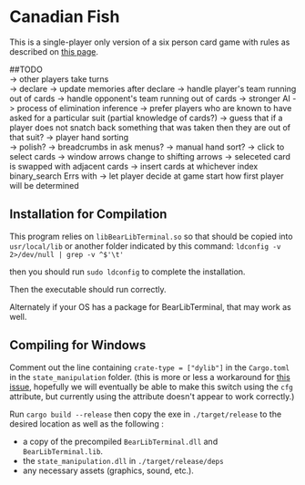 # Canadian Fish

This is a single-player only version of a six person card game with rules as described on [this page](http://bantha.org/~develin/cardgames.html#ch9).


##TODO    
-> other players take turns    
  -> declare
    -> update memories after declare
    -> handle player's team running out of cards
    -> handle opponent's team running out of cards
  -> stronger AI
    -> process of elimination inference
    -> prefer players who are known to have asked for a particular suit
        (partial knowledge of cards?)
    -> guess that if a player does not snatch back something that was taken then they are out of that suit?
-> player hand sorting    
-> polish?
    -> breadcrumbs in ask menus?
    -> manual hand sort?
      -> click to select cards
      -> window arrows change to shifting arrows
      -> seleceted card is swapped with adjacent cards
      -> insert cards at whichever index binary_search Errs with
    -> let player decide at game start how first player will be determined

## Installation for Compilation

This program relies on `libBearLibTerminal.so` so that should be copied into `usr/local/lib` or another folder indicated by this command: `ldconfig -v 2>/dev/null | grep -v ^$'\t'`

then you should run `sudo ldconfig` to complete the installation.

Then the executable should run correctly.

Alternately if your OS has a package for BearLibTerminal, that may work as well.

## Compiling for Windows

Comment out the line containing `crate-type = ["dylib"]` in the `Cargo.toml` in the `state_manipulation` folder. (this is more or less a workaround for [this issue](https://github.com/rust-lang/rust/issues/18807), hopefully we will eventually be able to make this switch using the `cfg` attribute, but currently using the attribute doesn't appear to work correctly.)

Run `cargo build --release` then copy the exe in `./target/release` to the desired location as well as the following :

* a copy of the precompiled `BearLibTerminal.dll` and `BearLibTerminal.lib`.
* the `state_manipulation.dll` in `./target/release/deps`
* any necessary assets (graphics, sound, etc.).
